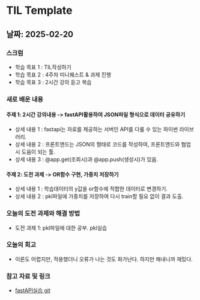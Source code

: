 # TIL Template

## 날짜: 2025-02-20

### 스크럼
- 학습 목표 1 : TIL작성하기
- 학습 목표 2 : 4주차 미니퀘스트 & 과제 진행
- 학습 목표 3 : 2시간 강의 듣고 복습

### 새로 배운 내용
#### 주제 1: 2시간 강의내용 -> fastAPI활용하여 JSON파일 형식으로 데이터 공유하기
- 상세 내용 1 : fastapi는 자료를 제공하는 서버인 API를 다룰 수 있는 파이썬 라이브러리.
- 상세 내용 2 : 프론트앤드는 JSON의 형태로 코드를 작성하여, 프론트앤드와 협업시 도움이 되는 툴.
- 상세 내용 3 : @app.get(조회시)과 @app.push(생성시)가 있음. 

#### 주제 2: 도전 과제 -> OR함수 구현, 가중치 저장하기
- 상세 내용 1 : 학습데이터의 y값을 or함수에 적합한 데이터로 변경하기.
- 상세 내용 2 : pkl파일에 가중치를 저장하여 다시 train할 필요 없이 결과 도출.

### 오늘의 도전 과제와 해결 방법
- 도전 과제 1: pkl파일에 대한 공부. pkl실습

### 오늘의 회고
- 이론도 어렵지만, 적용했더니 오류가 나는 것도 화가난다. 하지만 해내니까 재밌다.

### 참고 자료 및 링크
- [fastAPI실습 git](https://github.com/PHBeen/ai-api-server)
